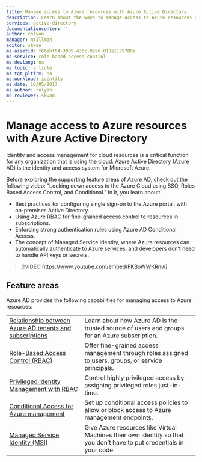 ```yaml
---
title: Manage access to Azure resources with Azure Active Directory
description: Learn about the ways to manage access to Azure resources using different features of Azure Active Directory.
services: active-directory
documentationcenter: ''
author: rolyon
manager: mtillman
editor: skwan
ms.assetid: f66abf54-3809-436c-92b6-018e1179780e
ms.service: role-based-access-control
ms.devlang: na
ms.topic: article
ms.tgt_pltfrm: na
ms.workload: identity
ms.date: 10/05/2017
ms.author: rolyon
ms.reviewer: skwan
---
```


# Manage access to Azure resources with Azure Active Directory

Identity and access management for cloud resources is a critical function for any organization that is using the cloud. Azure Active Directory (Azure AD) is the identity and access system for Microsoft Azure.  

Before exploring the supporting feature areas of Azure AD, check out the following video: "Locking down access to the Azure Cloud using SSO, Roles Based Access Control, and Conditional." In it, you learn about:

- Best practices for configuring single sign-on to the Azure portal, with on-premises Active Directory.
- Using Azure RBAC for fine-grained access control to resources in subscriptions.
- Enforcing strong authentication rules using Azure AD Conditional Access.
- The concept of Managed Service Identity, where Azure resources can automatically authenticate to Azure services, and developers don’t need to handle API keys or secrets.

> [!VIDEO https://www.youtube.com/embed/FKBoWWKRnvI]

## Feature areas
Azure AD provides the following capabilities for managing access to Azure resources:

|||
|---|---|
| [Relationship between Azure AD tenants and subscriptions](rbac-and-directory-admin-roles.md) | Learn about how Azure AD is the trusted source of users and groups for an Azure subscription. |
| [Role-Based Access Control (RBAC)](overview.md) | Offer fine-grained access management through roles assigned to users, groups, or service principals. |
| [Privileged Identity Management with RBAC](pim-azure-resource.md) | Control highly privileged access by assigning privileged roles just-in-time. |
| [Conditional Access for Azure management](conditional-access-azure-management.md) | Set up conditional access policies to allow or block access to Azure management endpoints. |
| [Managed Service Identity (MSI)](../active-directory/pp/msi-overview.md) | Give Azure resources like Virtual Machines their own identity so that you don’t have to put credentials in your code. |

 